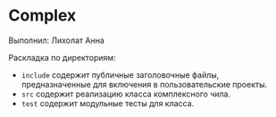 # Complex

Выполнил: Лихолат Анна

Раскладка по директориям:

  - `include` содержит публичные заголовочные файлы, предназначенные для
    включения в пользовательские проекты.
  - `src` содержит реализацию класса комплексного чила.
  - `test` содержит модульные тесты для класса.

<!-- - `docs` содержит документацию на класс. -->
